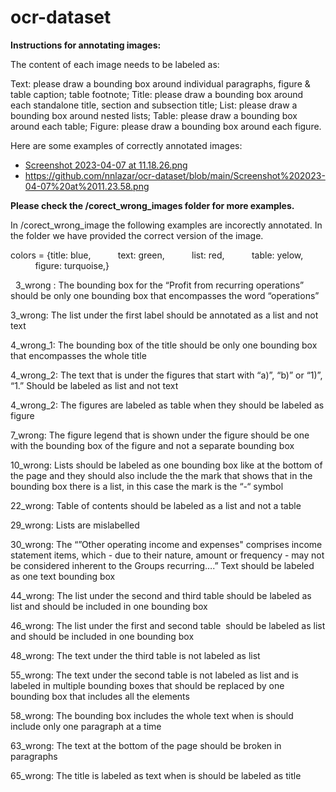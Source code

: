# ocr-dataset

**Instructions for annotating images:**

  The content of each image needs to be labeled as:

  Text: please draw a bounding box around individual paragraphs, figure & table caption; table footnote;
  Title: please draw a bounding box around each standalone title, section and subsection title;
  List: please draw a bounding box around nested lists;
  Table: please draw a bounding box around each table;
  Figure: please draw a bounding box around each figure.

Here are some examples of correctly annotated images:
  - [Screenshot 2023-04-07 at 11.18.26.png](https://github.com/nnlazar/ocr-dataset/blob/main/Screenshot%202023-04-07%20at%2011.18.26.png)
  - https://github.com/nnlazar/ocr-dataset/blob/main/Screenshot%202023-04-07%20at%2011.23.58.png
  
  

**Please check the /corect_wrong_images folder for more examples.**

In /corect_wrong_image the following examples are incorectly annotated. In the folder we have provided the correct version of the image.

colors = {title: blue,
          text: green,
          list: red,
          table: yelow,
          figure: turquoise,}

 
3_wrong : The bounding box for the “Profit from recurring operations” should be only one bounding box that encompasses the word “operations”

3_wrong: The list under the first label should be annotated as a list and not text

4_wrong_1: The bounding box of the title should be only one bounding box that encompasses the whole title

4_wrong_2: The text that is under the figures that start with “a)”, “b)” or “1)”, “1.” Should be labeled as list and not text

4_wrong_2: The figures are labeled as table when they should be labeled as figure

7_wrong: The figure legend that is shown under the figure should be one with the bounding box of the figure and not a separate bounding box

10_wrong: Lists should be labeled as one bounding box like at the bottom of the page and they should also include the the mark that shows that in the bounding box there is a list, in this case the mark is the “-“ symbol

22_wrong: Table of contents should be labeled as a list and not a table

29_wrong: Lists are mislabelled

30_wrong: The “”Other operating income and expenses" comprises income statement items, which - due to their nature, amount or frequency - may not be considered inherent to the Groups recurring….” Text should be labeled as one text bounding box

44_wrong: The list under the second and third table should be labeled as list and should be included in one bounding box

46_wrong: The list under the first and second table  should be labeled as list and should be included in one bounding box

48_wrong: The text under the third table is not labeled as list

55_wrong: The text under the second table is not labeled as list and is labeled in multiple bounding boxes that should be replaced by one bounding box that includes all the elements

58_wrong: The bounding box includes the whole text when is should include only one paragraph at a time

63_wrong: The text at the bottom of the page should be broken in paragraphs

65_wrong: The title is labeled as text when is should be labeled as title
